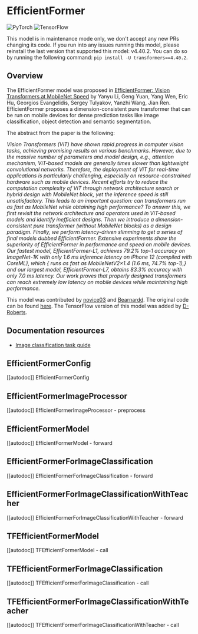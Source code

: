 <!--Copyright 2022 The HuggingFace Team. All rights reserved.

Licensed under the Apache License, Version 2.0 (the "License"); you may not use this file except in compliance with
the License. You may obtain a copy of the License at

http://www.apache.org/licenses/LICENSE-2.0

Unless required by applicable law or agreed to in writing, software distributed under the License is distributed on
an "AS IS" BASIS, WITHOUT WARRANTIES OR CONDITIONS OF ANY KIND, either express or implied. See the License for the
specific language governing permissions and limitations under the License.

⚠️ Note that this file is in Markdown but contain specific syntax for our doc-builder (similar to MDX) that may not be
rendered properly in your Markdown viewer.

-->

# EfficientFormer

<div class="flex flex-wrap space-x-1">
<img alt="PyTorch" src="https://img.shields.io/badge/PyTorch-DE3412?style=flat&logo=pytorch&logoColor=white">
<img alt="TensorFlow" src="https://img.shields.io/badge/TensorFlow-FF6F00?style=flat&logo=tensorflow&logoColor=white">
</div>

<Tip warning={true}>

This model is in maintenance mode only, we don't accept any new PRs changing its code.
If you run into any issues running this model, please reinstall the last version that supported this model: v4.40.2.
You can do so by running the following command: `pip install -U transformers==4.40.2`.

</Tip>

## Overview

The EfficientFormer model was proposed in [EfficientFormer: Vision Transformers at MobileNet Speed](https://huggingface.co/papers/2206.01191)
by Yanyu Li, Geng Yuan, Yang Wen, Eric Hu, Georgios Evangelidis, Sergey Tulyakov, Yanzhi Wang, Jian Ren.  EfficientFormer proposes a
dimension-consistent pure transformer that can be run on mobile devices for dense prediction tasks like image classification, object
detection and semantic segmentation.

The abstract from the paper is the following:

*Vision Transformers (ViT) have shown rapid progress in computer vision tasks, achieving promising results on various benchmarks.
However, due to the massive number of parameters and model design, e.g., attention mechanism, ViT-based models are generally
times slower than lightweight convolutional networks. Therefore, the deployment of ViT for real-time applications is particularly
challenging, especially on resource-constrained hardware such as mobile devices. Recent efforts try to reduce the computation
complexity of ViT through network architecture search or hybrid design with MobileNet block, yet the inference speed is still
unsatisfactory. This leads to an important question: can transformers run as fast as MobileNet while obtaining high performance?
To answer this, we first revisit the network architecture and operators used in ViT-based models and identify inefficient designs.
Then we introduce a dimension-consistent pure transformer (without MobileNet blocks) as a design paradigm.
Finally, we perform latency-driven slimming to get a series of final models dubbed EfficientFormer.
Extensive experiments show the superiority of EfficientFormer in performance and speed on mobile devices.
Our fastest model, EfficientFormer-L1, achieves 79.2% top-1 accuracy on ImageNet-1K with only 1.6 ms inference latency on
iPhone 12 (compiled with CoreML), which { runs as fast as MobileNetV2×1.4 (1.6 ms, 74.7% top-1),} and our largest model,
EfficientFormer-L7, obtains 83.3% accuracy with only 7.0 ms latency. Our work proves that properly designed transformers can
reach extremely low latency on mobile devices while maintaining high performance.*

This model was contributed by [novice03](https://huggingface.co/novice03) and [Bearnardd](https://huggingface.co/Bearnardd).
The original code can be found [here](https://github.com/snap-research/EfficientFormer). The TensorFlow version of this model was added by [D-Roberts](https://huggingface.co/D-Roberts).

## Documentation resources

- [Image classification task guide](../tasks/image_classification)

## EfficientFormerConfig

[[autodoc]] EfficientFormerConfig

## EfficientFormerImageProcessor

[[autodoc]] EfficientFormerImageProcessor
    - preprocess

<frameworkcontent>
<pt>

## EfficientFormerModel

[[autodoc]] EfficientFormerModel
    - forward

## EfficientFormerForImageClassification

[[autodoc]] EfficientFormerForImageClassification
    - forward

## EfficientFormerForImageClassificationWithTeacher

[[autodoc]] EfficientFormerForImageClassificationWithTeacher
    - forward

</pt>
<tf>

## TFEfficientFormerModel

[[autodoc]] TFEfficientFormerModel
    - call

## TFEfficientFormerForImageClassification

[[autodoc]] TFEfficientFormerForImageClassification
    - call

## TFEfficientFormerForImageClassificationWithTeacher

[[autodoc]] TFEfficientFormerForImageClassificationWithTeacher
    - call

</tf>
</frameworkcontent>
